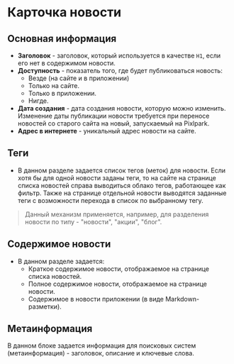 # Карточка новости

## Основная информация
* **Заголовок** - заголовок, который используется в качестве `H1`, если его нет в содержимом новости.
* **Доступность** - показатель того, где будет публиковаться новость:
    + Везде (на сайте и в приложении)
    + Только на сайте.
    + Только в приложении.
    + Нигде.
* **Дата создания** - дата создания новости, которую можно изменить. Изменение даты публикации новости требуется при переносе новостей со старого сайта на новый, запускаемый на Pixlpark.
* **Адрес в интернете** - уникальный адрес новости на сайте. 

## Теги
* В данном разделе задается список тегов (меток) для новости. Если хотя бы для одной новости заданы теги, то на сайте на странице списка новостей справа выводиться облако тегов, работающее как фильтр. Также на странице отдельной новости выводятся заданные теги с возможности перехода в список по выбранному тегу.
> Данный механизм применяется, например, для разделения новости по типу - "новости", "акции", "блог".

## Содержимое новости
* В данном разделе задается:
    + Краткое содержимое новости, отображаемое на странице списка новостей.
    + Полное содержимое новости, отображаемое на странице новости.
    + Содержимое в новости приложении (в виде Markdown-разметки).

## Метаинформация
В данном блоке задается информация для поисковых систем (метаинформация) - заголовок, описание и ключевые слова.

